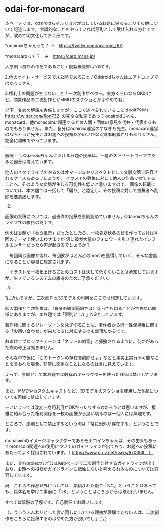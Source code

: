 # odai-for-monacard

本ページでは、odairoidちゃんで自分が出しているお題に係る決まりその他について記述します。
常識的なことをやっていれば原則として受け入れる方針ですが、改めて明文化しておく形です。

*odairoidちゃんって？ →　https://twitter.com/odairoid_001

*monacardって？　→　https://card.mona.jp/

大原則
1.自作の作品であること / 複製権侵害はNGです。

2.他のサイト・サービスで未公開であること / Odairoidちゃんはエアドロップではありません。

3.権利上の問題が生じないこと / 一次創作がベター。東方くらいならOKだけど、商業作品の二次創作とかMMDのスクショとかはやめてね。

以下、各文の解説を実施しますが、ここで述べられていることはnolf7984( https://twitter.com/flon732 )の完全な私見であって
odairoidちゃん、monacard、他monacoinに関連するどの人間・団体の意見を代弁・代表するものでもありません。
また、自分はodairoid運営のすなぎも先生、monacard運営のなちゃっと先生とはお題への投稿以外のいかなる資本的繋がりもありません。
完全に趣味でやっています。

*******************************
解説：
1. 
  Odairoidちゃんにおけるお題の投稿は、一種のストリートライブであると自分は考えています。
  
  他人のネタでライブをやるのはオマージュやリスペクトとして文脈次第で許容されるケースもあるでしょうが、
  イラストの募集に対して他人の作品で参加することへ、そのような文脈が生じる可能性も低いと思いますので、
  画像の転載については、本お題では一括して「騙り」と認定し、その投稿に対して投稿者へ削除を要請致します。

2.
  画像の投稿については、過去作の投稿を原則認めていません。Odairoidちゃんのライブ性の維持の為です。
  
  例えばお題が「秋の風景」だったとしたら、一枚春夏秋冬の絵を作っておけば4回のテーマで使いまわせますが
  仮に彼が大量のフォロワーを引き連れたインフルエンサーだったら何が起きるでしょうか？
  
　毎回同じ画像が流れ、毎回彼がほとんどのmonaを獲得していく、そんな虚無になることが容易に想定されます。
 
　イラストを一枚仕上げることのコストは決して低くないことは承知していますが、生きているシステムの維持のためご了承ください。

3.
  1に近いですが、二次創作と3Dモデルの利用をここでは想定しています。
  
  個人製作と二次創作は、（自分の観測範囲では）切っても切ることができない関係にありますが、本お題では「原則として」NGとしています。
  
  著作権に関するグレーゾーンを泳ぎ切ることも、著作者から同一性保持権に関する「お問い合わせ」が来たときに対応するのも無理だからです。
  
  おまけにブロックチェーンは「ネットの刺青」と揶揄されるように、何かがあった際の修正は効きません。
  
  そんな中で仮に「このトークンの存在を削除せよ」などと事実上実行不可能なことを言われた場合、非常に面倒なことになるのは目に見えています。
  
  よって、原則として本お題では既存のキャラクターを使った作品は禁止しています。
  
  また、MMDやカスタムキャストなど、3Dモデルのスクショを使用した作品についても同様に禁止しています。
  
  モノによっては改変・商用利用がOKだったりするのだろうとは思いますが、複雑に絡み合った権利関係を一枚の画像から追い切るのは一個人には無理です。
  
  
  ところで、原則として禁止するというのは「常に例外が存在する」ということです。
  
  monacoinのイメージキャラクターであるモナコインちゃんは、その由来もあってmonacoin関連への使用についてのガイドラインが出ており、お題への投稿にあたってよく採用されています。（ https://www.pixiv.net/users/970360　）
  
  また、東方projectなど公式webページで二次創作に対するガイドラインが出ており、お題への投稿がガイドラインに抵触しないと考えられるものについては許容しています。
    
  尚、これらの作品以外については、投稿された後で「NG」ということはあっても、具体名を挙げて事前に「OK」ということはこちらからは原則行いません。
  
  すべては暗黙の了解です。自己責任でお願いします。
  
  （こういうふんわりとした言い回しにしている理由が理解できない人は、二次創作をこちらに投稿するのはやめた方が良いでしょう。）
******************************
